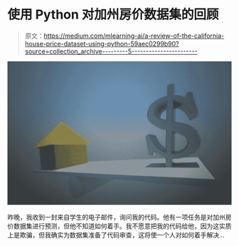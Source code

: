 # 使用 Python 对加州房价数据集的回顾

> 原文：<https://medium.com/mlearning-ai/a-review-of-the-california-house-price-dataset-using-python-59aec0299b90?source=collection_archive---------5----------------------->

![](img/0fca670c8ff5cdfa87c76749696267f4.png)

昨晚，我收到一封来自学生的电子邮件，询问我的代码。他有一项任务是对加州房价数据集进行预测，但他不知道如何着手。我不愿意把我的代码给他，因为这实质上是欺骗，但我确实为数据集准备了代码审查，这将使一个人对如何着手解决…